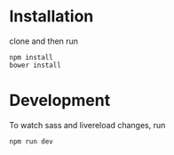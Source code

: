 # Installation

clone and then run

```
npm install
bower install
```

# Development

To watch sass and livereload changes, run

```
npm run dev
```